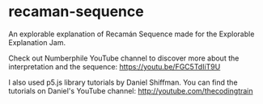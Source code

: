 # recaman-sequence

An explorable explanation of Recamán Sequence made for the Explorable Explanation Jam.

Check out Numberphile YouTube channel to discover more about the interpretation and the sequence: https://youtu.be/FGC5TdIiT9U

I also used p5.js library tutorials by Daniel Shiffman. You can find the tutorials on Daniel's YouTube channel: http://youtube.com/thecodingtrain

